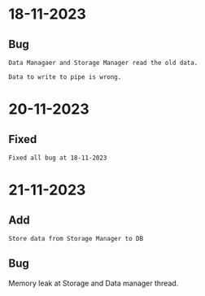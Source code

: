 # 18-11-2023

## Bug
``````
Data Managaer and Storage Manager read the old data.

Data to write to pipe is wrong.
``````
# 20-11-2023

## Fixed
``````
Fixed all bug at 18-11-2023
``````
# 21-11-2023

## Add
``````
Store data from Storage Manager to DB
``````
 
 ## Bug
 Memory leak at Storage and Data manager thread.